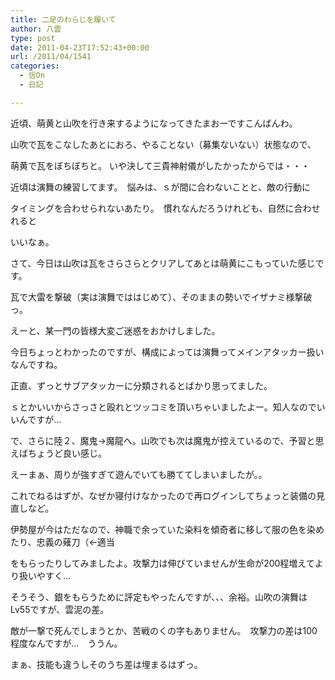 ```yaml
---
title: 二足のわらじを履いて
author: 八雲
type: post
date: 2011-04-23T17:52:43+00:00
url: /2011/04/1541
categories:
  - 信On
  - 日記

---
```

近頃、萌黄と山吹を行き来するようになってきたまおーですこんばんわ。
  
山吹で瓦をこなしたあとにおろ、やることない（募集ないない）状態なので、
  
萌黄で瓦をぼちぼちと。 いや決して三貴神射儀がしたかったからでは・・・

近頃は演舞の練習してます。　悩みは、ｓが間に合わないことと、敵の行動に
  
タイミングを合わせられないあたり。　慣れなんだろうけれども、自然に合わせれると
  
いいなぁ。

さて、今日は山吹は瓦をさらさらとクリアしてあとは萌黄にこもっていた感じです。
  
瓦で大雷を撃破（実は演舞でははじめて）、そのままの勢いでイザナミ様撃破っ。
  
えーと、某一門の皆様大変ご迷惑をおかけしました。
  
今日ちょっとわかったのですが、構成によっては演舞ってメインアタッカー扱いなんですね。
  
正直、ずっとサブアタッカーに分類されるとばかり思ってました。
   
ｓとかいいからさっさと殴れとツッコミを頂いちゃいましたよー。知人なのでいいんですが…

で、さらに陸２、魔鬼→魔龍へ。山吹でも次は魔鬼が控えているので、予習と思えばちょうど良い感じ。
  
えーまぁ、周りが強すぎて遊んでいても勝ててしまいましたが。。

これでねるはずが、なぜか寝付けなかったので再ログインしてちょっと装備の見直しなど。
  
伊勢屋が今はただなので、神職で余っていた染料を傾奇者に移して服の色を染めたり、忠義の薙刀（←適当
  
をもらったりしてみましたよ。攻撃力は伸びていませんが生命が200程増えてより扱いやすく…
  
そうそう、銀をもらうために評定もやったんですが、、、余裕。山吹の演舞はLv55ですが、雲泥の差。
  
敵が一撃で死んでしまうとか、苦戦のくの字もありません。　攻撃力の差は100程度なんですが…　ううん。
  
まぁ、技能も違うしそのうち差は埋まるはずっ。